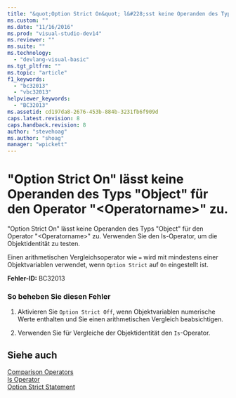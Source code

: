 ```yaml
---
title: "&quot;Option Strict On&quot; l&#228;sst keine Operanden des Typs &quot;Object&quot; f&#252;r den Operator &quot;&lt;Operatorname&gt;&quot; zu. | Microsoft Docs"
ms.custom: ""
ms.date: "11/16/2016"
ms.prod: "visual-studio-dev14"
ms.reviewer: ""
ms.suite: ""
ms.technology: 
  - "devlang-visual-basic"
ms.tgt_pltfrm: ""
ms.topic: "article"
f1_keywords: 
  - "bc32013"
  - "vbc32013"
helpviewer_keywords: 
  - "BC32013"
ms.assetid: cd197da8-2676-453b-884b-3231fb6f909d
caps.latest.revision: 8
caps.handback.revision: 8
author: "stevehoag"
ms.author: "shoag"
manager: "wpickett"
---
```

# &quot;Option Strict On&quot; l&#228;sst keine Operanden des Typs &quot;Object&quot; f&#252;r den Operator &quot;&lt;Operatorname&gt;&quot; zu.
"Option Strict On" lässt keine Operanden des Typs "Object" für den Operator "\<Operatorname\>" zu. Verwenden Sie den Is\-Operator, um die Objektidentität zu testen.  
  
 Einen arithmetischen Vergleichsoperator wie `=` wird mit mindestens einer Objektvariablen verwendet, wenn `Option Strict` auf `On` eingestellt ist.  
  
 **Fehler\-ID:** BC32013  
  
### So beheben Sie diesen Fehler  
  
1.  Aktivieren Sie `Option Strict Off`, wenn Objektvariablen numerische Werte enthalten und Sie einen arithmetischen Vergleich beabsichtigen.  
  
2.  Verwenden Sie für Vergleiche der Objektidentität den `Is`\-Operator.  
  
## Siehe auch  
 [Comparison Operators](../../visual-basic/language-reference/operators/comparison-operators.md)   
 [Is Operator](../../visual-basic/language-reference/operators/is-operator.md)   
 [Option Strict Statement](../../visual-basic/language-reference/statements/option-strict-statement.md)